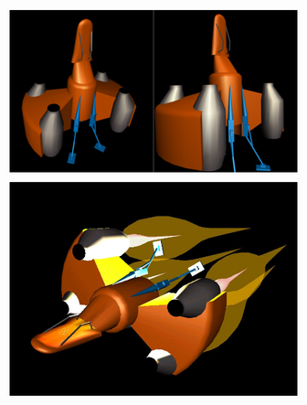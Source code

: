 
[![simple space ship](lander.png)](../../viewer.html?model=./2004/game%20assets/lander/lander12.x3d)

![flying space ship](lander.jpg)

